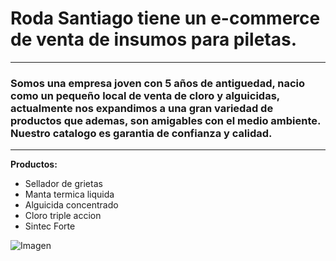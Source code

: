 # Roda Santiago tiene un e-commerce de venta de insumos para piletas.
--- 
### Somos una empresa joven con 5 años de antiguedad, nacio como un pequeño local de venta de cloro y alguicidas, actualmente  nos expandimos a una gran variedad de productos que ademas, son amigables con el medio ambiente. Nuestro catalogo es garantia de confianza y calidad. ###
---
**Productos:**

* Sellador de grietas
* Manta termica liquida
* Alguicida concentrado
* Cloro triple accion
* Sintec Forte 

![Imagen]("../logotipo.png") 
